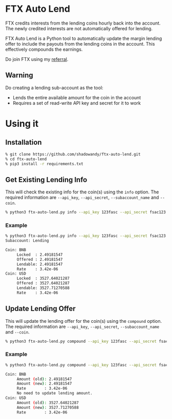 # FTX Auto Lend

FTX credits interests from the lending coins hourly back into the account. The newly credited interests are not automatically offered for lending.

FTX Auto Lend is a Python tool to automatically update the margin lending offer to include the payouts from the lending coins in the account. This effectively compounds the earnings.

Do join FTX using my [referral](https://ftx.com/#a=ftxauto).

## Warning

Do creating a lending sub-account as the tool:
* Lends the entire available amount for the coin in the account
* Requires a set of read-write API key and secret for it to work

# Using it

## Installation

```bash
% git clone https://github.com/shadowandy/ftx-auto-lend.git
% cd ftx-auto-lend
% pip3 install -r requirements.txt
```

## Get Existing Lending Info

This will check the existing info for the coin(s) using the `info` option. The required information are `--api_key`, `--api_secret`, `--subaccount_name` and `--coin`.

```bash
% python3 ftx-auto-lend.py info --api_key 123fasc --api_secret fsac123 --subaccount_name Lending --coin BTC,ETH
```
### Example
```bash
% python3 ftx-auto-lend.py info --api_key 123fasc --api_secret fsac123 --subaccount_name Lending --coin BNB,USD
Subaccount: Lending

Coin: BNB
     Locked  : 2.49181547
     Offered : 2.49181547
     Lendable: 2.49181547
     Rate    : 3.42e-06
Coin: USD
     Locked  : 3527.64021287
     Offered : 3527.64021287
     Lendable: 3527.71270588
     Rate    : 3.42e-06
```

## Update Lending Offer

This will update the lending offer for the coin(s) using the `compound` option. The required information are `--api_key`, `--api_secret`, `--subaccount_name` and `--coin`.

```bash
% python3 ftx-auto-lend.py compound --api_key 123fasc --api_secret fsac123 --subaccount_name Lending --coin BTC,ETH
```
### Example
```bash
% python3 ftx-auto-lend.py compound --api_key 123fasc --api_secret fsac123 --subaccount_name Lending --coin BNB,USD

Coin: BNB
     Amount (old): 2.49181547
     Amount (new): 2.49181547
     Rate        : 3.42e-06
     No need to update lending amount.
Coin: USD
     Amount (old): 3527.64021287
     Amount (new): 3527.71270588
     Rate        : 3.42e-06
```
